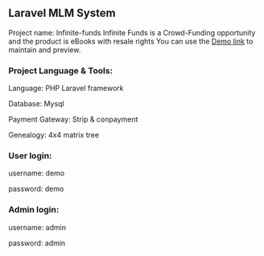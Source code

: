 ## Laravel MLM System
Project name: Infinite-funds
Infinite Funds is a Crowd-Funding opportunity and the product is eBooks with resale rights
You can use the [Demo link](https://infinity.itadventurebd.com) to maintain and preview.

### Project Language & Tools:

Language: PHP Laravel framework

Database: Mysql

Payment Gateway: Strip & conpayment

Genealogy: 4x4 matrix tree

### User login:

username: demo

password: demo


### Admin login:

username: admin

password: admin

